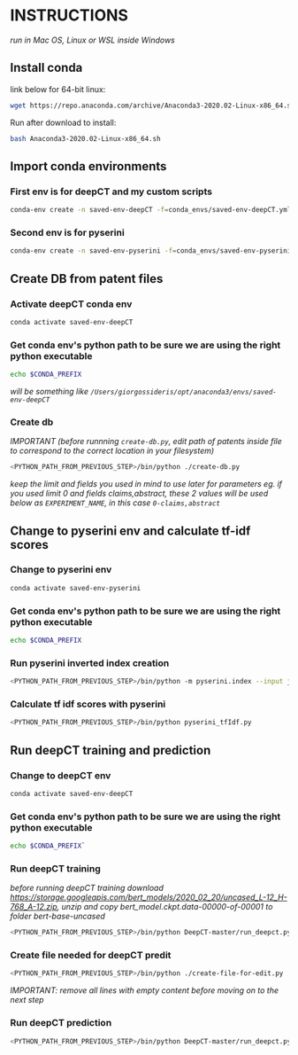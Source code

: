 # INSTRUCTIONS

_run in Mac OS, Linux or WSL inside Windows_

## Install conda

link below for 64-bit linux:

```bash
wget https://repo.anaconda.com/archive/Anaconda3-2020.02-Linux-x86_64.sh
```

Run after download to install:

```bash
bash Anaconda3-2020.02-Linux-x86_64.sh
```

## Import conda environments

### First env is for deepCT and my custom scripts

```bash
conda-env create -n saved-env-deepCT -f=conda_envs/saved-env-deepCT.yml
```

### Second env is for pyserini

```bash
conda-env create -n saved-env-pyserini -f=conda_envs/saved-env-pyserini.yml
```

## Create DB from patent files

### Activate deepCT conda env

```bash
conda activate saved-env-deepCT
```

### Get conda env's python path to be sure we are using the right python executable

```bash
echo $CONDA_PREFIX
```

_will be something like `/Users/giorgossideris/opt/anaconda3/envs/saved-env-deepCT`_

### Create db

_IMPORTANT (before runnning `create-db.py`, edit path of patents inside file to correspond to the correct location in your filesystem)_

```bash
<PYTHON_PATH_FROM_PREVIOUS_STEP>/bin/python ./create-db.py
```

_keep the limit and fields you used in mind to use later for parameters eg. if you used limit 0 and fields claims,abstract, these 2 values will be used below as `EXPERIMENT_NAME`, in this case `0-claims,abstract`_

## Change to pyserini env and calculate tf-idf scores

### Change to pyserini env

```bash
conda activate saved-env-pyserini
```

### Get conda env's python path to be sure we are using the right python executable

```bash
echo $CONDA_PREFIX
```

### Run pyserini inverted index creation

```bash
<PYTHON_PATH_FROM_PREVIOUS_STEP>/bin/python -m pyserini.index --input jsonl/<EXPERIMENT_NAME> --collection JsonCollection --generator DefaultLuceneDocumentGenerator --index indexes/<EXPERIMENT_NAME> --stemmer=none --threads 1 --storePositions --storeDocvectors --storeRaw
```

### Calculate tf idf scores with pyserini

```bash
<PYTHON_PATH_FROM_PREVIOUS_STEP>/bin/python pyserini_tfIdf.py
```

## Run deepCT training and prediction

### Change to deepCT env

```bash
conda activate saved-env-deepCT
```

### Get conda env's python path to be sure we are using the right python executable

```bash
echo $CONDA_PREFIX`
```

### Run deepCT training

_before running deepCT training download <https://storage.googleapis.com/bert_models/2020_02_20/uncased_L-12_H-768_A-12.zip>, unzip and copy bert_model.ckpt.data-00000-of-00001 to folder bert-base-uncased_

```bash
<PYTHON_PATH_FROM_PREVIOUS_STEP>/bin/python DeepCT-master/run_deepct.py --data_dir=output/<EXPERIMENT_NAME>/train.docterm_recall --vocab_file=bert-base-uncased/vocab.txt --bert_config_file=bert-base-uncased/bert_config.json --init_checkpoint=bert-base-uncased/bert_model.ckpt --output_dir=output/<EXPERIMENT_NAME>/train --do_train=true --task_name=marcodoc --num_train_epochs=5.0 --train_batch_size=16
```

### Create file needed for deepCT predit

```bash
<PYTHON_PATH_FROM_PREVIOUS_STEP>/bin/python ./create-file-for-edit.py
```

_ΙMPORTANT: remove all lines with empty content before moving on to the next step_

### Run deepCT prediction

```bash
<PYTHON_PATH_FROM_PREVIOUS_STEP>/bin/python DeepCT-master/run_deepct.py --task_name=marcotsvdoc --do_train=false --do_eval=false --do_predict=true --data_dir=output/<EXPERIMENT_NAME>/edit.tsv --vocab_file=bert-base-uncased/vocab.txt --bert_config_file=bert-base-uncased/bert_config.json --init_checkpoint=output/<EXPERIMENT_NAME>/train/model.ckpt-0 --max_seq_length=128 --train_batch_size=16 --learning_rate=2e-5 --num_train_epochs=3.0 --output_dir=output/<EXPERIMENT_NAME>/predict
```
